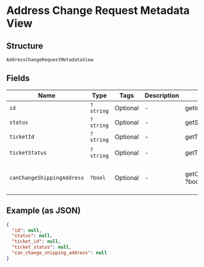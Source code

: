
# Address Change Request Metadata View

## Structure

`AddressChangeRequestMetadataView`

## Fields

| Name | Type | Tags | Description | Getter | Setter |
|  --- | --- | --- | --- | --- | --- |
| `id` | `?string` | Optional | - | getId(): ?string | setId(?string id): void |
| `status` | `?string` | Optional | - | getStatus(): ?string | setStatus(?string status): void |
| `ticketId` | `?string` | Optional | - | getTicketId(): ?string | setTicketId(?string ticketId): void |
| `ticketStatus` | `?string` | Optional | - | getTicketStatus(): ?string | setTicketStatus(?string ticketStatus): void |
| `canChangeShippingAddress` | `?bool` | Optional | - | getCanChangeShippingAddress(): ?bool | setCanChangeShippingAddress(?bool canChangeShippingAddress): void |

## Example (as JSON)

```json
{
  "id": null,
  "status": null,
  "ticket_id": null,
  "ticket_status": null,
  "can_change_shipping_address": null
}
```

